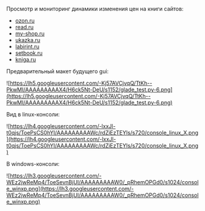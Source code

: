 Просмотр и мониторинг динамики изменения цен на книги сайтов:
  * [ozon.ru](http://ozon.ru)
  * [read.ru](http://read.ru/?pp=1472)
  * [my-shop.ru](http://my-shop.ru/?partner=4377)
  * [ukazka.ru](http://ukazka.ru)
  * [labirint.ru](http://labirint.ru)
  * [setbook.ru](http://setbook.ru)
  * [kniga.ru](http://kniga.ru)

Предварительный макет будущего gui:

![https://lh5.googleusercontent.com/-Kj57AVCjvqQ/TtKh--PkwMI/AAAAAAAAAX4/H6ck5Nt-DeU/s1152/glade_test.py-6.png](https://lh5.googleusercontent.com/-Kj57AVCjvqQ/TtKh--PkwMI/AAAAAAAAAX4/H6ck5Nt-DeU/s1152/glade_test.py-6.png)

Вид в linux-консоли:

![https://lh4.googleusercontent.com/-lxxJl-t0qjs/ToePsCS0hYI/AAAAAAAAAWc/rdZiEzTEYls/s720/console_linux_X.png](https://lh4.googleusercontent.com/-lxxJl-t0qjs/ToePsCS0hYI/AAAAAAAAAWc/rdZiEzTEYls/s720/console_linux_X.png)

В windows-консоли:

![https://lh3.googleusercontent.com/-WEz2jwReMp4/ToeSevnBjUI/AAAAAAAAAW0/_pRhemOPGd0/s1024/console_winxp.png](https://lh3.googleusercontent.com/-WEz2jwReMp4/ToeSevnBjUI/AAAAAAAAAW0/_pRhemOPGd0/s1024/console_winxp.png)